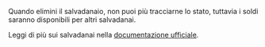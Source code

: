 Quando elimini il salvadanaio, non puoi più tracciarne lo stato, tuttavia i soldi saranno disponibili per altri salvadanai.

Leggi di più sui salvadanai nella [documentazione ufficiale](https://firefly-iii.readthedocs.io/en/latest/advanced/piggies.html).